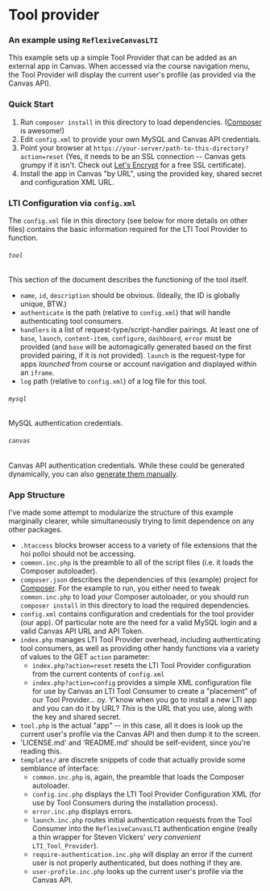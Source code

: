 # Tool provider

### An example using `ReflexiveCanvasLTI`

This example sets up a simple Tool Provider that can be added as an external app in Canvas. When accessed via the course navigation menu, the Tool Provider will display the current user's profile (as provided via the Canvas API).

### Quick Start

  1. Run `composer install` in this directory to load dependencies. ([Composer](http://getcomposer.org) is awesome!)
  2. Edit `config.xml` to provide your own MySQL and Canvas API credentials.
  3. Point your browser at `https://your-server/path-to-this-directory?action=reset` (Yes, it needs to be an SSL connection -- Canvas gets grumpy if it isn't. Check out [Let's Encrypt](http://letsencrypt.org) for a free SSL certificate).
  4. Install the app in Canvas "by URL", using the provided key, shared secret and configuration XML URL.

### LTI Configuration via `config.xml`

The `config.xml` file in this directory (see below for more details on other files) contains the basic information required for the LTI Tool Provider to function.

###### `tool`

This section of the document describes the functioning of the tool itself.

  - `name`, `id`, `description` should be obvious. (Ideally, the ID is globally unique, BTW.)
  - `authenticate` is the path (relative to `config.xml`) that will handle authenticating tool consumers.
  - `handlers` is a list of request-type/script-handler pairings. At least one of `base`, `launch`, `content-item`, `configure`, `dashboard`, `error` must be provided (and `base` will be automagically generated based on the first provided pairing, if it is not provided). `launch` is the request-type for apps _launched_ from course or account navigation and displayed within an `iframe`.
  - `log` path (relative to `config.xml`) of a log file for this tool.

###### `mysql`

MySQL authentication credentials.

###### `canvas`

Canvas API authentication credentials. While these could be generated dynamically, you can also [generate them manually](https://community.canvaslms.com/docs/DOC-3013).

### App Structure

I've made some attempt to modularize the structure of this example marginally clearer, while simultaneously trying to limit dependence on any other packages.

  - `.htaccess` blocks browser access to a variety of file extensions that the hoi polloi should not be accessing.
  - `common.inc.php` is the preamble to all of the script files (i.e. it loads the Composer autoloader).
  - `composer.json` describes the dependencies of this (example) project for [Composer](http://getcomposer.org). For the example to run, you either need to tweak `common.inc.php` to load _your_ Composer autoloader, or you should run `composer install` in this directory to load the required dependencies.
  - `config.xml` contains configuration and credentials for the tool provider (our app). Of particular note are the need for a valid MySQL login and a valid Canvas API URL and API Token.
  - `index.php` manages LTI Tool Provider overhead, including authenticating tool consumers, as well as providing other handy functions via a variety of values to the GET `action` parameter:
    - `index.php?action=reset` resets the LTI Tool Provider configuration from the current contents of `config.xml`
    - `index.php?action=config` provides a simple XML configuration file for use by Canvas an LTI Tool Consumer to create a "placement" of our Tool Provider... oy. Y'know when you go to install a new LTI app and you can do it by URL? _This_ is the URL that you use, along with the key and shared secret.
  - `tool.php` is the actual "app" -- in this case, all it does is look up the current user's profile via the Canvas API and then dump it to the screen.
  - 'LICENSE.md' and 'README.md' should be self-evident, since you're reading this.
  - `templates/` are discrete snippets of code that actually provide some semblance of interface:
    - `common.inc.php` is, again, the preamble that loads the Composer autoloader.
    - `config.inc.php` displays the LTI Tool Provider Configuration XML (for use by Tool Consumers during the installation process).
    - `error.inc.php` displays errors.
    - `launch.inc.php` routes initial authentication requests from the Tool Consumer into the `ReflexiveCanvasLTI` authentication engine (really a thin wrapper for Steven Vickers' _very convenient_ `LTI_Tool_Provider`).
    - `require-authentication.inc.php` will display an error if the current user is not properly authenticated, but does nothing if they are.
    - `user-profile.inc.php` looks up the current user's profile via the Canvas API.
